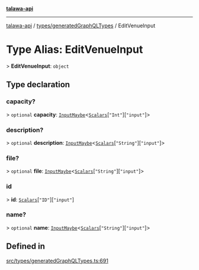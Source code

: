 [**talawa-api**](../../../README.md)

***

[talawa-api](../../../modules.md) / [types/generatedGraphQLTypes](../README.md) / EditVenueInput

# Type Alias: EditVenueInput

\> **EditVenueInput**: `object`

## Type declaration

### capacity?

\> `optional` **capacity**: [`InputMaybe`](InputMaybe.md)\<[`Scalars`](Scalars.md)\[`"Int"`\]\[`"input"`\]\>

### description?

\> `optional` **description**: [`InputMaybe`](InputMaybe.md)\<[`Scalars`](Scalars.md)\[`"String"`\]\[`"input"`\]\>

### file?

\> `optional` **file**: [`InputMaybe`](InputMaybe.md)\<[`Scalars`](Scalars.md)\[`"String"`\]\[`"input"`\]\>

### id

\> **id**: [`Scalars`](Scalars.md)\[`"ID"`\]\[`"input"`\]

### name?

\> `optional` **name**: [`InputMaybe`](InputMaybe.md)\<[`Scalars`](Scalars.md)\[`"String"`\]\[`"input"`\]\>

## Defined in

[src/types/generatedGraphQLTypes.ts:691](https://github.com/PalisadoesFoundation/talawa-api/blob/6bd0fecc1032af2aa70d925c85724d9fec2350f9/src/types/generatedGraphQLTypes.ts#L691)
